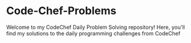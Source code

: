 # Code-Chef-Problems
Welcome to my CodeChef Daily Problem Solving repository! Here, you'll find my solutions to the daily programming challenges from CodeChef
